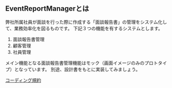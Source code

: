 ## EventReportManagerとは
弊社所属社員が面談を行った際に作成する「面談報告書」の管理をシステム化して、業務効率化を図るものです。
下記３つの機能を有するシステムとします。
1. 面談報告書管理
2. 顧客管理
3. 社員管理

メイン機能となる面談報告書管理機能はモック（画面イメージのみのプロトタイプ）となっています。
別途、設計書をもとに実装してみましょう。

[コーディング規約](doc/CodeConventions/CONTENTS.md)
